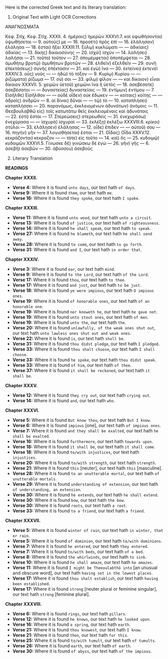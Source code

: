 Here is the corrected Greek text and its literary translation:

1. Original Text with Light OCR Corrections

ΑΝΑΓΝΩΣΜΑΤΑ

Κεφ. Στίχ.                                     Κεφ. Στίχ.
XXXII. 4. ἡμέραις) ἡμερῶν                      XXXVI.7. καὶ ὑψωθήσονται) ὑψωθήσεται
— 9. αὐτοὺς) με                                 — 16. προσέτι) πρὸς ἐπὶ
— 16. ἐλάλησαν) ἐλάλησα                       — 18. ἔσται) ἥξει
XXXIII.11. ξύλῳ) κυκλώματι                     — — ἀδικίαις) ἀδικίας
— 13. δίκης) δικαιοσύνης                       — 20. ἰσχύϊ) ἰσχὺν
— 14. λαλήσει) λαλήσαι                        — 21. τοῦτο) τοῦτον
— 27. ἀπομέμφεται) ἀποπέμψεται                 — 28. ἀμυθήτῳ βροτῷ) ἀμυθήτων βροτῶν
— 28. ἐλθεῖν) ἐξελθεῖν                         — 29. συνῆ ἐπεκτάσεως) συνῆς ἐπέκτασιν
— 31. καὶ ἐγὼ) ἵνα                              — 30. ἐκτείνει) ἐκτενεῖ
XXXIV.3. οὖς) νοῦς                             — — ἠδὼ) τὸ τόξον
— 9. Κυρίῳ) Κυρίου                           — — ῥιζώματα) ῥίζωμα
— 17. σὺ) σοι                                  — 33. φίλῳ) φίλον
— — καὶ δίκαιον) εἶναι δίκαιον                 XXXVII. 5. χειμὼν ὑετοῦ) χειμῶνι ἵνα ἢ ὑετὸς
— 18. ἀσεβέσατε) ἀσεβέσατοι                  — — δυναστείας) δυναστείαις
— 19. ἐντίμων) ἐντίμου                         — 7. Εἰσῆλθε) Εἰσῆλθον
— — οὐδὲ οἶδεν) οὐκ ἔδωκεν                     — — κοίταις) κοίτης
— — ἀδροῖς) ἀνδρῶν                            — 8. αἱ δίναι) δῦναι
— — τῷ) τὸ                                   — 10. καταπλήσει) καταπλήσσει
— 20. παρανόμως, ἐκκλειομένων ἀδυνάτων) ἀνόμοις  — 11. Θεεβουλαβθῶ εἰς) τοῖς κατωτάτω θεῖς
ἐκκλειομένοις καὶ ἀδυνάτοις                                         
— 22. ἐστὶ) ἔσται                                — 17. Στερεώσεις) στερεωθεὶς
— 31. ἐνεχυράσω) ἐνεχύρασα                     — — ἰσχυρὰ) ἰσχυραὶ
— 33. ἐκλέξῃ) ἐκλέξω                          XXXVIII.6. κρίκοι) στύλοι
— 33. ἐλάλησεν) ἐλάλησας                      — 12. οἶδε) ἔπιδεν
— — αὐτοῦ) σου                                 — 16. πηγὴν) γῆν
— 37. λογισθήσεται) ἔσται                      — 21. Οἶδας) Οἶδα
XXXV.12. κεκράζονται) κεκραζον               — — τότε) εἰς τοῦτο
— 14. καὶ) ὃς                                  — 25. κυδοιμῷ) κυδοιμῶν
XXXVI.5. Γίνωσκε δὲ) γινώσκω δὲ ἐγὼ           — 26. γῆν) γῆς
— 6. ἀσεβῆ) ἀσεβῶν                            — 30. ἀβύσσου) ἀσεβοῦς

2. Literary Translation

**READINGS**

**Chapter XXXII.**
*   **Verse 4:** Where it is found `unto days`, our text hath `of days`.
*   **Verse 9:** Where it is found `them`, our text hath `me`.
*   **Verse 16:** Where it is found `they spoke`, our text hath `I spoke`.

**Chapter XXXIII.**
*   **Verse 11:** Where it is found `unto wood`, our text hath `unto a circuit`.
*   **Verse 13:** Where it is found `of justice`, our text hath `of righteousness`.
*   **Verse 14:** Where it is found `he shall speak`, our text hath `to speak`.
*   **Verse 27:** Where it is found `he blameth`, our text hath `he shall send away`.
*   **Verse 28:** Where it is found `to come`, our text hath `to go forth`.
*   **Verse 31:** Where it is found `and I`, our text hath `in order that`.

**Chapter XXXIV.**
*   **Verse 3:** Where it is found `ear`, our text hath `mind`.
*   **Verse 9:** Where it is found `to the Lord`, our text hath `of the Lord`.
*   **Verse 17:** Where it is found `thou`, our text hath `to thee`.
*   **Verse 17:** Where it is found `and just`, our text hath `to be just`.
*   **Verse 18:** Where it is found `ye were impious`, our text hath `O impious ones`.
*   **Verse 19:** Where it is found `of honorable ones`, our text hath `of an honorable one`.
*   **Verse 19:** Where it is found `nor knoweth he`, our text hath `he gave not`.
*   **Verse 19:** Where it is found `unto stout ones`, our text hath `of men`.
*   **Verse 19:** Where it is found `unto the`, our text hath `the`.
*   **Verse 20:** Where it is found `unlawfully, of the weak ones shut out`, our text hath `unto lawless ones shut out and weak ones`.
*   **Verse 22:** Where it is found `is`, our text hath `shall be`.
*   **Verse 31:** Where it is found `thou didst pledge`, our text hath `I pledged`.
*   **Verse 33:** Where it is found `thou shalt choose`, our text hath `I shall choose`.
*   **Verse 33:** Where it is found `he spoke`, our text hath `thou didst speak`.
*   **Verse 33:** Where it is found `of him`, our text hath `of thee`.
*   **Verse 37:** Where it is found `it shall be reckoned`, our text hath `it shall be`.

**Chapter XXXV.**
*   **Verse 12:** Where it is found `they cry out`, our text hath `crying out`.
*   **Verse 14:** Where it is found `and`, our text hath `who`.

**Chapter XXXVI.**
*   **Verse 5:** Where it is found `But know thou`, our text hath `But I know`.
*   **Verse 6:** Where it is found `impious` [one], our text hath `of impious ones`.
*   **Verse 7:** Where it is found `and they shall be exalted`, our text hath `he shall be exalted`.
*   **Verse 16:** Where it is found `furthermore`, our text hath `towards upon`.
*   **Verse 18:** Where it is found `it shall be`, our text hath `it shall come`.
*   **Verse 18:** Where it is found `to/with injustices`, our text hath `injustices`.
*   **Verse 20:** Where it is found `to/with strength`, our text hath `strength`.
*   **Verse 21:** Where it is found `this` [neuter], our text hath `this` [masculine].
*   **Verse 28:** Where it is found `to an unutterable mortal`, our text hath `of unutterable mortals`.
*   **Verse 29:** Where it is found `understanding of extension`, our text hath `of understanding, an extension`.
*   **Verse 30:** Where it is found `he extends`, our text hath `he shall extend`.
*   **Verse 30:** Where it is found `bow`, our text hath `the bow`.
*   **Verse 30:** Where it is found `roots`, our text hath `a root`.
*   **Verse 33:** Where it is found `to a friend`, our text hath `a friend`.

**Chapter XXXVII.**
*   **Verse 5:** Where it is found `winter of rain`, our text hath `in winter, that or rain`.
*   **Verse 5:** Where it is found `of dominion`, our text hath `to/with dominions`.
*   **Verse 7:** Where it is found `he entered`, our text hath `they entered`.
*   **Verse 7:** Where it is found `to/with beds`, our text hath `of a bed`.
*   **Verse 8:** Where it is found `the whirlwinds`, our text hath `to sink`.
*   **Verse 10:** Where it is found `he shall amaze`, our text hath `he amazes`.
*   **Verse 11:** Where it is found `I might be Theeoulabthō into` [an unusual and obscure word], our text hath `having set in the lowest places`.
*   **Verse 17:** Where it is found `thou shalt establish`, our text hath `having been established`.
*   **Verse 17:** Where it is found `strong` [neuter plural or feminine singular], our text hath `strong` [feminine plural].

**Chapter XXXVIII.**
*   **Verse 6:** Where it is found `rings`, our text hath `pillars`.
*   **Verse 12:** Where it is found `he knows`, our text hath `he looked upon`.
*   **Verse 16:** Where it is found `a spring`, our text hath `earth`.
*   **Verse 21:** Where it is found `thou knowest`, our text hath `I know`.
*   **Verse 21:** Where it is found `then`, our text hath `for this`.
*   **Verse 25:** Where it is found `to/with tumult`, our text hath `of tumults`.
*   **Verse 26:** Where it is found `earth`, our text hath `of earth`.
*   **Verse 30:** Where it is found `of abyss`, our text hath `of the impious`.